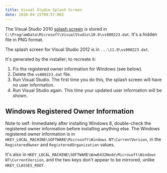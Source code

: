 ```yaml
---
title: Visual Studio Splash Screen
date: 2010-04-15T09:57:00Z
---
```

The Visual Studio 2010 [splash screen](http://blogs.msdn.com/visualstudio/archive/2009/11/11/behind-the-scenes-splash-screen.aspx)
is stored in `C:\ProgramData\Microsoft\VisualStudio\10.0\vs000223.dat`. It's a hidden file in PNG format.

The splash screen for Visual Studio 2012 is in `...\11.0\vs000223.dat`.

It's generated by the installer; to recreate it:

1. Fix the registered owner information for Windows (see below).
2. Delete the `vs000223.dat` file.
3. Run Visual Studio. The first time you do this, the splash screen will have no user information.
4. Run Visual Studio again. This time your updated user information will be shown.

Windows Registered Owner Information
--

Note to self: Immediately after installing Windows 8, double-check the registered
owner information before installing anything else. The Windows registered owner
information is in `HKEY_LOCAL_MACHINE\SOFTWARE\Microsoft\Windows NT\CurrentVersion`,
in the `RegisteredOwner` and `RegisteredOrganization` values.

It's also in `HKEY_LOCAL_MACHINE\SOFTWARE\Wow6432Node\Microsoft\Windows NT\CurrentVersion`,
and the two keys don't appear to be mirrored, unlike `HKEY_CLASSES_ROOT`.
